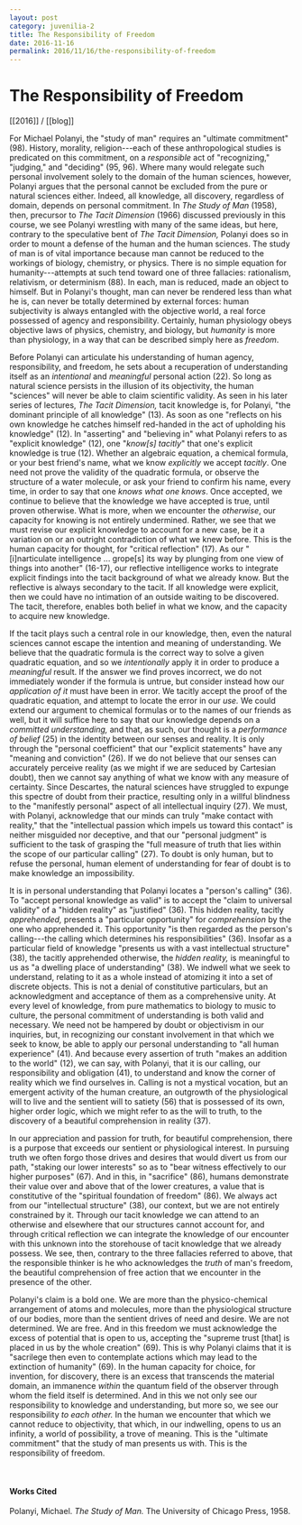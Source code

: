 ```yaml
---
layout: post
category: juvenilia-2
title: The Responsibility of Freedom
date: 2016-11-16
permalink: 2016/11/16/the-responsibility-of-freedom
---
```


# The Responsibility of Freedom

[[2016]] / [[blog]]

For Michael Polanyi, the "study of man" requires an "ultimate commitment" (98). History, morality, religion---each of these anthropological studies is predicated on this commitment, on a *responsible* act of "recognizing," "judging," and "deciding" (95, 96). Where many would relegate such personal involvement solely to the domain of the human sciences, however, Polanyi argues that the personal cannot be excluded from the pure or natural sciences either. Indeed, all knowledge, all discovery, regardless of domain, depends on personal commitment. In *The Study of Man* (1958), then, precursor to *The Tacit Dimension* (1966) discussed previously in this course, we see Polanyi wrestling with many of the same ideas, but here, contrary to the speculative bent of *The Tacit Dimension,* Polanyi does so in order to mount a defense of the human and the human sciences. The study of man is of vital importance because man cannot be reduced to the workings of biology, chemistry, or physics. There is no simple equation for humanity---attempts at such tend toward one of three fallacies: rationalism, relativism, or determinism (88). In each, man is reduced, made an object to himself. But in Polanyi's thought, man can never be rendered less than what he is, can never be totally determined by external forces: human subjectivity is always entangled with the objective world, a real force possessed of agency and responsibility. Certainly, human physiology obeys objective laws of physics, chemistry, and biology, but *humanity* is more than physiology, in a way that can be described simply here as *freedom*.

Before Polanyi can articulate his understanding of human agency, responsibility, and freedom, he sets about a recuperation of understanding itself as an *intentional* and *meaningful* personal action (22). So long as natural science persists in the illusion of its objectivity, the human "sciences" will never be able to claim scientific validity. As seen in his later series of lectures, *The Tacit Dimension,* tacit knowledge is, for Polanyi, "the dominant principle of all knowledge" (13). As soon as one "reflects on his own knowledge he catches himself red-handed in the act of upholding his knowledge" (12). In "asserting" and "believing in" what Polanyi refers to as "explicit knowledge" (12), one "*know\[s\] tacitly*" that one's explicit knowledge is true (12). Whether an algebraic equation, a chemical formula, or your best friend's name, what we know *explicitly* we accept *tacitly*. One need not prove the validity of the quadratic formula, or observe the structure of a water molecule, or ask your friend to confirm his name, every time, in order to say that one *knows what one knows*. Once accepted, we continue to believe that the knowledge we have accepted is true, until proven otherwise. What is more, when we encounter the *otherwise*, our capacity for knowing is not entirely undermined. Rather, we see that we must revise our explicit knowledge to account for a new case, be it a variation on or an outright contradiction of what we knew before. This is the human capacity for thought, for "critical reflection" (17). As our "\[i\]narticulate intelligence \... grope\[s\] its way by plunging from one view of things into another" (16-17), our reflective intelligence works to integrate explicit findings into the tacit background of what we already know. But the reflective is always secondary to the tacit. If all knowledge were explicit, then we could have no intimation of an outside waiting to be discovered. The tacit, therefore, enables both belief in what we know, and the capacity to acquire new knowledge.

If the tacit plays such a central role in our knowledge, then, even the natural sciences cannot escape the intention and meaning of understanding. We believe that the quadratic formula is the correct way to solve a given quadratic equation, and so we *intentionally* apply it in order to produce a *meaningful* result. If the answer we find proves incorrect, we do not immediately wonder if the formula is untrue, but consider instead how our *application of it* must have been in error. We tacitly accept the proof of the quadratic equation, and attempt to locate the error in our *use.* We could extend our argument to chemical formulas or to the names of our friends as well, but it will suffice here to say that our knowledge depends on a *committed understanding,* and that, as such, our thought is a *performance of belief* (25) in the identity between our senses and reality. It is only through the "personal coefficient" that our "explicit statements" have any "meaning and conviction" (26). If we do not believe that our senses can accurately perceive reality (as we might if we are seduced by Cartesian doubt), then we cannot say anything of what we know with any measure of certainty. Since Descartes, the natural sciences have struggled to expunge this spectre of doubt from their practice, resulting only in a willful blindness to the "manifestly personal" aspect of all intellectual inquiry (27). We must, with Polanyi, acknowledge that our minds can truly "make contact with reality," that the "intellectual passion which impels us toward this contact" is neither misguided nor deceptive, and that our "personal judgment" is sufficient to the task of grasping the "full measure of truth that lies within the scope of our particular calling" (27). To doubt is only human, but to refuse the personal, human element of understanding for fear of doubt is to make knowledge an impossibility.

It is in personal understanding that Polanyi locates a "person's calling" (36). To "accept personal knowledge as valid" is to accept the "claim to universal validity" of a "hidden reality" as "justified" (36). This hidden reality, tacitly *apprehended,* presents a "particular opportunity" for *comprehension* by the one who apprehended it. This opportunity "is then regarded as the person's calling---the calling which determines his responsibilities" (36). Insofar as a particular field of knowledge "presents us with a vast intellectual structure" (38), the tacitly apprehended otherwise, the *hidden reality,* is meaningful to us as "a dwelling place of understanding" (38). We indwell what we seek to understand, relating to it as a whole instead of atomizing it into a set of discrete objects. This is not a denial of constitutive particulars, but an acknowledgment and acceptance of them as a comprehensive unity. At every level of knowledge, from pure mathematics to biology to music to culture, the personal commitment of understanding is both valid and necessary. We need not be hampered by doubt or objectivism in our inquiries, but, in recognizing our constant involvement in that which we seek to know, be able to apply our personal understanding to "all human experience" (41). And because every assertion of truth "makes an addition to the world" (12), we can say, with Polanyi, that it is our calling, our responsibility and obligation (41), to understand and know the corner of reality which we find ourselves in. Calling is not a mystical vocation, but an emergent activity of the human creature, an outgrowth of the physiological will to live and the sentient will to satiety (56) that is possessed of its own, higher order logic, which we might refer to as the will to truth, to the discovery of a beautiful comprehension in reality (37).

In our appreciation and passion for truth, for beautiful comprehension, there is a purpose that exceeds our sentient or physiological interest. In pursuing truth we often forgo those drives and desires that would divert us from our path, "staking our lower interests" so as to "bear witness effectively to our higher purposes" (67). And in this, in "sacrifice" (86), humans demonstrate their value over and above that of the lower creatures, a value that is constitutive of the "spiritual foundation of freedom" (86). We always act from our "intellectual structure" (38), our context, but we are not entirely constrained by it. Through our tacit knowledge we can attend to an otherwise and elsewhere that our structures cannot account for, and through critical reflection we can integrate the knowledge of our encounter with this unknown into the storehouse of tacit knowledge that we already possess. We see, then, contrary to the three fallacies referred to above, that the responsible thinker is he who acknowledges the *truth* of man's freedom, the beautiful comprehension of free action that we encounter in the presence of the other.

Polanyi's claim is a bold one. We are more than the physico-chemical arrangement of atoms and molecules, more than the physiological structure of our bodies, more than the sentient drives of need and desire. We are not determined. We are free. And in this freedom we must acknowledge the excess of potential that is open to us, accepting the "supreme trust \[that\] is placed in us by the whole creation" (69). This is why Polanyi claims that it is "sacrilege then even to contemplate actions which may lead to the extinction of humanity" (69). In the human capacity for choice, for invention, for discovery, there is an excess that transcends the material domain, an immanence *within* the quantum field of the observer through whom the field itself is determined. And in this we not only see our responsibility to knowledge and understanding, but more so, we see our responsibility *to each other.* In the human we encounter that which we cannot reduce to objectivity, that which, in our indwelling, opens to us an infinity, a world of possibility, a trove of meaning. This is the "ultimate commitment" that the study of man presents us with. This is the responsibility of freedom.

<br>

#### Works Cited

Polanyi, Michael. *The Study of Man.* The University of Chicago Press, 1958.
